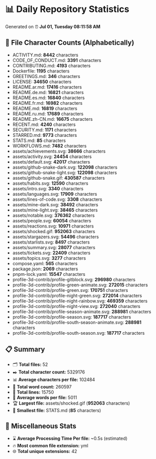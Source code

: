 # 📊 Daily Repository Statistics
Generated on ⏰ **Jul 01, Tuesday 08:11:58 AM**

## 📂 File Character Counts (Alphabetically)
- ACTIVITY.md: **8442** characters
- CODE_OF_CONDUCT.md: **3391** characters
- CONTRIBUTING.md: **4193** characters
- Dockerfile: **1195** characters
- GREETINGS.md: **346** characters
- LICENSE: **34650** characters
- README.ar.md: **17416** characters
- README.de.md: **16821** characters
- README.es.md: **16840** characters
- README.fr.md: **16982** characters
- README.md: **16819** characters
- README.ru.md: **17689** characters
- README.zh-CN.md: **16675** characters
- RECENT.md: **4240** characters
- SECURITY.md: **1171** characters
- STARRED.md: **9773** characters
- STATS.md: **85** characters
- WORKFLOWS.md: **7482** characters
- assets/achievements.svg: **38666** characters
- assets/activity.svg: **24454** characters
- assets/default.svg: **42017** characters
- assets/github-snake-dark.svg: **122098** characters
- assets/github-snake-light.svg: **122098** characters
- assets/github-snake.gif: **430587** characters
- assets/habits.svg: **12590** characters
- assets/intro.svg: **3340** characters
- assets/languages.svg: **17909** characters
- assets/lines-of-code.svg: **3308** characters
- assets/mine-dark.svg: **38492** characters
- assets/mine-light.svg: **38465** characters
- assets/notable.svg: **376362** characters
- assets/people.svg: **60054** characters
- assets/reactions.svg: **10971** characters
- assets/shocked.gif: **952063** characters
- assets/stargazers.svg: **54496** characters
- assets/starlists.svg: **8497** characters
- assets/summary.svg: **28077** characters
- assets/tickets.svg: **22409** characters
- assets/topics.svg: **3277** characters
- compose.yaml: **565** characters
- package.json: **2069** characters
- pnpm-lock.yaml: **15547** characters
- profile-3d-contrib/profile-gitblock.svg: **296980** characters
- profile-3d-contrib/profile-green-animate.svg: **272015** characters
- profile-3d-contrib/profile-green.svg: **170751** characters
- profile-3d-contrib/profile-night-green.svg: **272014** characters
- profile-3d-contrib/profile-night-rainbow.svg: **469359** characters
- profile-3d-contrib/profile-night-view.svg: **272040** characters
- profile-3d-contrib/profile-season-animate.svg: **288981** characters
- profile-3d-contrib/profile-season.svg: **187717** characters
- profile-3d-contrib/profile-south-season-animate.svg: **288981** characters
- profile-3d-contrib/profile-south-season.svg: **187717** characters

## 📋 Summary
- 🗂️ **Total files:** 52
- ✒️ **Total character count:** 5329176
- 📊 **Average characters per file:** 102484
- 📝 **Total word count:** 260597
- 🧾 **Total lines:** 15750
- 📐 **Average words per file:** 5011
- 🏆 **Largest file:** assets/shocked.gif (**952063** characters)
- 🥉 **Smallest file:** STATS.md (**85** characters)

## 🌟 Miscellaneous Stats
- ⌛ **Average Processing Time Per file:** ~0.5s (estimated)
- 🔥 **Most common file extension:** yml
- 🌐 **Total unique extensions:** 42
